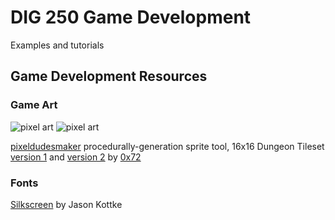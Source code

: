 # DIG 250 Game Development

Examples and tutorials



## Game Development Resources


### Game Art


![pixel art](https://img.itch.zone/aW1hZ2UvMzA5MDI4LzE1MTg1NTkuZ2lm/347x500/vfOACc.gif) ![pixel art](https://img.itch.zone/aW1hZ2UvMzA5MDI4LzE1MTgyMTguZ2lm/347x500/HxtB8m.gif)

[pixeldudesmaker](https://0x72.itch.io/pixeldudesmaker) procedurally-generation sprite tool, 16x16 Dungeon Tileset [version 1](https://0x72.itch.io/16x16-dungeon-tileset) and [version 2](https://0x72.itch.io/dungeontileset-ii) by [0x72](https://0x72.itch.io)




### Fonts

[Silkscreen](https://www.1001fonts.com/silkscreen-font.html) by Jason Kottke
